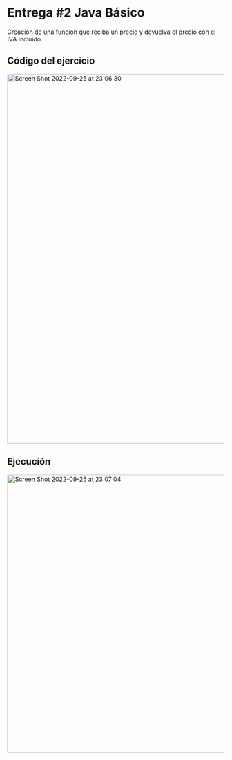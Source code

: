 # Entrega #2 Java Básico

Creación de una función que reciba un precio y devuelva el precio con el IVA incluido.

## Código del ejercicio

<img width="857" alt="Screen Shot 2022-09-25 at 23 06 30" src="https://user-images.githubusercontent.com/42775364/192191861-92b3f683-070d-4a5e-9087-c3fb489c8ed8.png">

## Ejecución

<img width="645" alt="Screen Shot 2022-09-25 at 23 07 04" src="https://user-images.githubusercontent.com/42775364/192191886-91287028-f5a7-474a-b0b1-6d2df12c4425.png">
